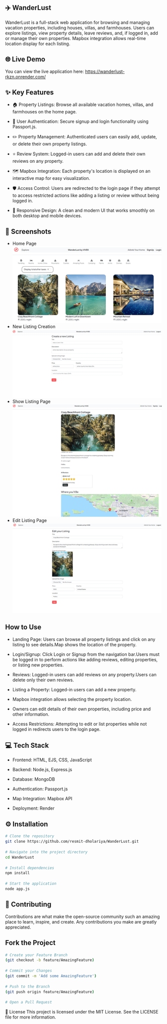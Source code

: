 ## ✈️ WanderLust
WanderLust is a full-stack web application for browsing and managing vacation properties, including houses, villas, and farmhouses. Users can explore listings, view property details, leave reviews, and, if logged in, add or manage their own properties. Mapbox integration allows real-time location display for each listing.


## 🌐 Live Demo
You can view the live application here: https://wanderlust-rkzn.onrender.com/

## ✨ Key Features 

  - 🏠 Property Listings: Browse all available vacation homes, villas, and farmhouses on the home page.

  - 🔐 User Authentication: Secure signup and login functionality using Passport.js.

  - ✏️ Property Management: Authenticated users can easily add, update, or delete their own property listings.

  - ⭐ Review System: Logged-in users can add and delete their own reviews on any property.

  - 🗺️ Mapbox Integration: Each property's location is displayed on an interactive map for easy visualization.

  - 🛡️ Access Control: Users are redirected to the login page if they attempt to access restricted actions like adding a listing or review without being logged in.

  - 📱 Responsive Design: A clean and modern UI that works smoothly on both desktop and mobile devices.

## 📸 Screenshots
- Home Page
![WanderLust Home Page Screenshot](src/assets/home.png)
- New Listing Creation
![WanderLust New Listing Creation Screenshot](src/assets/new.png)
- Show Listing Page
![WanderLust Show Listing Screenshot](src/assets/show.png)
- Edit Listing Page
![WanderLust Edit Listing Screenshot](src/assets/edit.png)


## How to Use

  - Landing Page: Users can browse all property listings and click on any listing to see details.Map shows the location of the property.

  - Login/Signup: Click Login or Signup from the navigation bar.Users must be logged in to perform actions like adding reviews, editing properties, or listing new properties.

  - Reviews: Logged-in users can add reviews on any property.Users can delete only their own reviews.

  - Listing a Property: Logged-in users can add a new property.

  - Mapbox integration allows selecting the property location.

  - Owners can edit details of their own properties, including price and other information.

  - Access Restrictions: Attempting to edit or list properties while not logged in redirects users to the login page.

## 💻 Tech Stack
  - Frontend: HTML, EJS, CSS, JavaScript

  - Backend: Node.js, Express.js

  - Database: MongoDB

  - Authentication: Passport.js

  - Map Integration: Mapbox API

  - Deployment: Render

## ⚙️ Installation
```bash
# Clone the repository
git clone https://github.com/resmit-dholariya/WanderLust.git

# Navigate into the project directory
cd WanderLust

# Install dependencies
npm install

# Start the application
node app.js
```

## 🤝 Contributing
Contributions are what make the open-source community such an amazing place to learn, inspire, and create. Any contributions you make are greatly appreciated.

## Fork the Project
```bash
# Create your Feature Branch
(git checkout -b feature/AmazingFeature)

# Commit your Changes
(git commit -m 'Add some AmazingFeature')

# Push to the Branch
(git push origin feature/AmazingFeature)

# Open a Pull Request
```
📄 License
This project is licensed under the MIT License. See the LICENSE file for more information.
